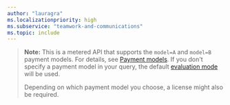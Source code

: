 ```yaml
---
author: "lauragra"
ms.localizationpriority: high
ms.subservice: "teamwork-and-communications"
ms.topic: include
---
```


> **Note:** This is a metered API that supports the `model=A` and `model=B` payment models. For details, see [Payment models](/graph/teams-licenses#payment-models). If you don't specify a payment model in your query, the default [evaluation mode](/graph/teams-licenses#evaluation-mode-default-requirements) will be used. 
>
> Depending on which payment model you choose, a license might also be required.
